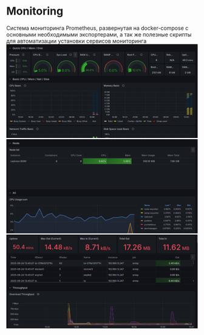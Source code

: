 # Monitoring
Система мониторинга Prometheus, развернутая на docker-compose с основными необходимыми экспортерами, а так же полезные скрипты для автоматизации установки сервисов мониторинга 
![Скриншот](https://github.com/LoreQ3/Monitoring/blob/main/img/img1.png)
![Скриншот](https://github.com/LoreQ3/Monitoring/blob/main/img/img2.png)
![Скриншот](https://github.com/LoreQ3/Monitoring/blob/main/img/img3.png)
